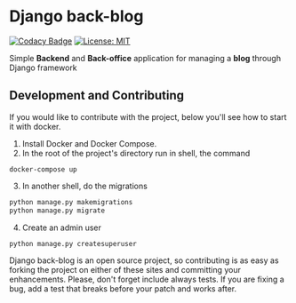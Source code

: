 # Django back-blog
[![Codacy Badge](https://api.codacy.com/project/badge/Grade/c339f23b0d654f458213cca0c34f28a6)](https://app.codacy.com/manual/samirhinojosa/django-back-blog?utm_source=github.com&utm_medium=referral&utm_content=samirhinojosa/django-back-blog&utm_campaign=Badge_Grade_Dashboard)
[![License: MIT](https://img.shields.io/badge/License-MIT-yellow.svg)](https://opensource.org/licenses/MIT)

Simple **Backend** and **Back-office** application for managing a **blog** through Django framework

## Development and Contributing

If you would like to contribute with the project, below you'll see how to start it with docker.
1.  Install Docker and Docker Compose.
2.  In the root of the project's directory run in shell, the command
```docker
docker-compose up
```
3.  In another shell, do the migrations
```python
python manage.py makemigrations
python manage.py migrate
```
4.  Create an admin user
```python
python manage.py createsuperuser
```

Django back-blog is an open source project, so contributing is as easy as forking the project on either of these sites and committing your enhancements. Please, don't forget include always tests. If you are fixing a bug, add a test that breaks before your patch and works after.